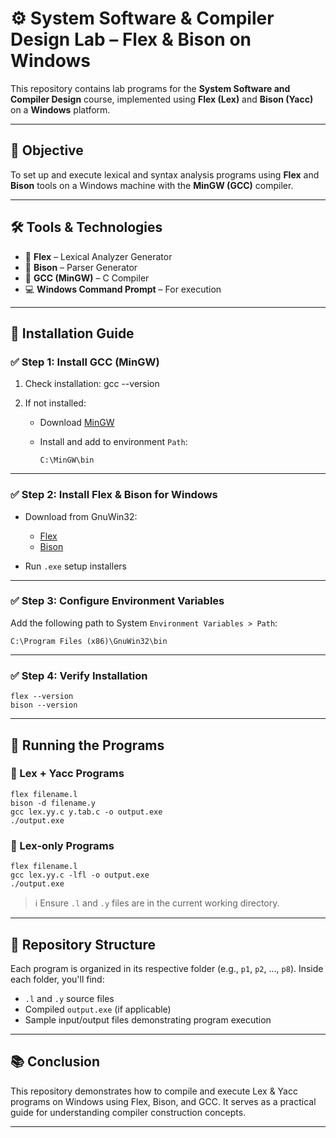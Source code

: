 # ⚙️ System Software & Compiler Design Lab – Flex & Bison on Windows

This repository contains lab programs for the **System Software and Compiler Design** course, implemented using **Flex (Lex)** and **Bison (Yacc)** on a **Windows** platform.

---

## 📌 Objective

To set up and execute lexical and syntax analysis programs using **Flex** and **Bison** tools on a Windows machine with the **MinGW (GCC)** compiler.

---

## 🛠️ Tools & Technologies

- 🐉 **Flex** – Lexical Analyzer Generator
- 🧠 **Bison** – Parser Generator
- 🧰 **GCC (MinGW)** – C Compiler
- 💻 **Windows Command Prompt** – For execution

---

## 🔧 Installation Guide

### ✅ Step 1: Install GCC (MinGW)

1. Check installation:
   gcc --version


2. If not installed:

   * Download [MinGW](http://www.mingw.org/)
   * Install and add to environment `Path`:

     ```
     C:\MinGW\bin
     ```

---

### ✅ Step 2: Install Flex & Bison for Windows

* Download from GnuWin32:

  * [Flex](https://gnuwin32.sourceforge.net/packages/flex.htm)
  * [Bison](https://gnuwin32.sourceforge.net/packages/bison.htm)
* Run `.exe` setup installers

---

### ✅ Step 3: Configure Environment Variables

Add the following path to System `Environment Variables > Path`:

```
C:\Program Files (x86)\GnuWin32\bin
```

---

### ✅ Step 4: Verify Installation

```
flex --version
bison --version
```

---

## 🚀 Running the Programs

### 🧾 Lex + Yacc Programs

```
flex filename.l
bison -d filename.y
gcc lex.yy.c y.tab.c -o output.exe
./output.exe
```

### 🧾 Lex-only Programs

```
flex filename.l
gcc lex.yy.c -lfl -o output.exe
./output.exe
```

> ℹ️ Ensure `.l` and `.y` files are in the current working directory.

---

## 📂 Repository Structure

Each program is organized in its respective folder (e.g., `p1`, `p2`, ..., `p8`). Inside each folder, you'll find:

* `.l` and `.y` source files
* Compiled `output.exe` (if applicable)
* Sample input/output files demonstrating program execution

---

## 📚 Conclusion

This repository demonstrates how to compile and execute Lex & Yacc programs on Windows using Flex, Bison, and GCC. It serves as a practical guide for understanding compiler construction concepts.

---

